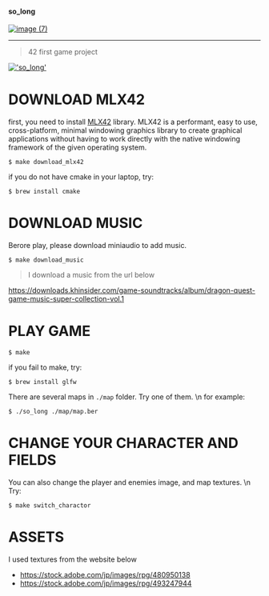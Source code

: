 #### so_long

[![image (7)](https://github.com/user-attachments/assets/14e04941-df34-443f-964c-e97891aa646f)](https://youtu.be/zaKGzGfHjAQ)

___

> 42 first game project

[!['so_long'](https://tsfcm.jp/wp-content/uploads/2023/09/42-so_long-1024x553.png)](https://youtu.be/zaKGzGfHjAQ)

# DOWNLOAD MLX42

first, you need to install [MLX42](https://github.com/codam-coding-college/MLX42) library.
MLX42 is a performant, easy to use, cross-platform, minimal windowing graphics library to create graphical applications without having to work directly with the native windowing framework of the given operating system.

```shell
$ make download_mlx42
```

if you do not have cmake in your laptop, try:

```shell
$ brew install cmake
```

# DOWNLOAD MUSIC

Berore play, please download miniaudio to add music.

```shell
$ make download_music
```

> I download a music from the url below

https://downloads.khinsider.com/game-soundtracks/album/dragon-quest-game-music-super-collection-vol.1


# PLAY GAME

```shell
$ make
```

if you fail to make, try:

```shell
$ brew install glfw
```

There are several maps in `./map` folder. Try one of them. \n
for example:

```shell
$ ./so_long ./map/map.ber
```

# CHANGE YOUR CHARACTER AND FIELDS

You can also change the player and enemies image, and map textures. \n
Try:

```shell
$ make switch_charactor
```

# ASSETS

I used textures from the website below

- https://stock.adobe.com/jp/images/rpg/480950138
- https://stock.adobe.com/jp/images/rpg/493247944
